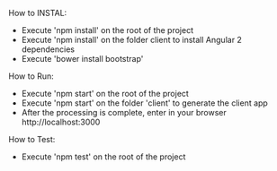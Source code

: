 How to INSTAL:

- Execute 'npm install' on the root of the project
- Execute 'npm install' on the folder client to install Angular 2 dependencies
- Execute 'bower install bootstrap'

How to Run:

- Execute 'npm start' on the root of the project
- Execute 'npm start' on the folder 'client' to generate the client app
- After the processing is complete, enter in your browser http://localhost:3000 

How to Test:

- Execute 'npm test' on the root of the project